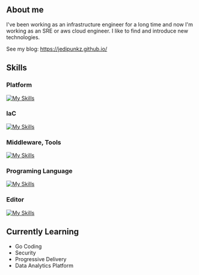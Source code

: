 ## About me

I've been working as an infrastructure engineer for a long time and now I'm working as an SRE or aws cloud engineer. I like to find and introduce new technologies. 

See my blog: https://jedipunkz.github.io/

## Skills

### Platform

[![My Skills](https://skillicons.dev/icons?i=aws,k8s,gcp,openstack)](https://jedipunkz.github.io/about/interested/)

### IaC
[![My Skills](https://skillicons.dev/icons?i=terraform,ansible)](https://jedipunkz.github.io/about/interested/)

### Middleware, Tools
[![My Skills](https://skillicons.dev/icons?i=elasticsearch,prometheus,grafana,docker)](https://jedipunkz.github.io/about/interested/)

### Programing Language
[![My Skills](https://skillicons.dev/icons?i=go,python)](https://jedipunkz.github.io/about/interested/)

### Editor

[![My Skills](https://skillicons.dev/icons?i=neovim,vscode)](https://jedipunkz.github.io/about/interested/)

## Currently Learning

- Go Coding
- Security
- Progressive Delivery
- Data Analytics Platform

